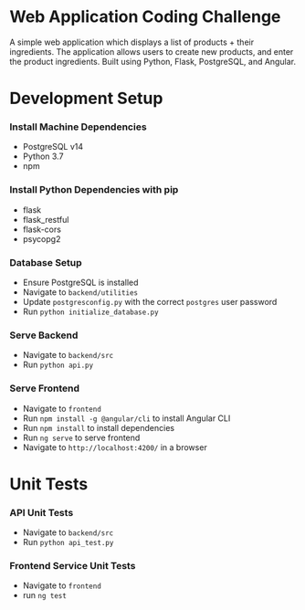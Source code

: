 # Web Application Coding Challenge
A simple web application which displays a list of products + their ingredients. The application allows users to create new products, and enter the product ingredients. Built using Python, Flask, PostgreSQL, and Angular.

# Development Setup
### Install Machine Dependencies
- PostgreSQL v14
- Python 3.7
- npm

### Install Python Dependencies with pip
- flask
- flask_restful
- flask-cors
- psycopg2

### Database Setup
- Ensure PostgreSQL is installed
- Navigate to `backend/utilities`
- Update `postgresconfig.py` with the correct `postgres` user password
- Run `python initialize_database.py`

### Serve Backend
- Navigate to `backend/src`
- Run `python api.py`

### Serve Frontend
- Navigate to `frontend`
- Run `npm install -g @angular/cli` to install Angular CLI
- Run `npm install` to install dependencies
- Run `ng serve` to serve frontend
- Navigate to `http://localhost:4200/` in a browser

# Unit Tests
### API Unit Tests
- Navigate to `backend/src`
- Run `python api_test.py`

### Frontend Service Unit Tests
- Navigate to `frontend`
- run `ng test` 
